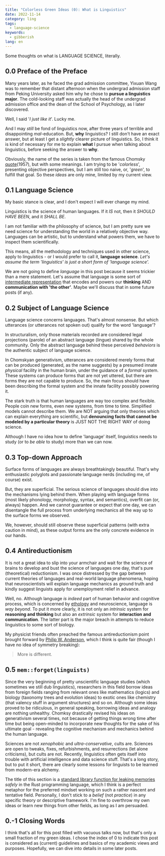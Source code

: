 ```yaml
---
title: "Colorless Green Ideas (0): What is Linguistics"
date: 2022-11-14
category: ling
tags:
  - language-science
keywords:
  - gibberish
lang: en
---
```


Some thoughts on what is LANGUAGE SCIENCE, literally.

<!-- more -->

## 0.0 Preface of the Preface

Many years later, as he faced the grad admission committee, Yixuan Wang was to remember that distant afternoon when the undergrad admission staff from Peking University asked him why he chose to **pursue a linguistics major**. The cold-looking staff was actually the head of the undergrad admission office and the dean of the School of Psychology, as I later discovered.

Well, I said '*I just like it*'. Lucky me.

And I may *still* be fond of linguistics now, after three years of terrible and disappointing *mal*-education. But, **why** linguistics? I still don't have an exact answer, but at least I get a *slightly* clearer picture of linguistics. So, I think it is kind of necessary for me to explain **what** I pursue when talking about linguistics, before seeking the answer to **why**.

Obviously, the name of the series is taken from the famous Chomsky [quote](https://en.wikipedia.org/wiki/Colorless_green_ideas_sleep_furiously)(1957), but with some meanings. I am trying to be '*colorless*', presenting objective perspectives, but I am still too naive, or, '*green*', to fulfill that goal. So these *ideas* are only mine, limited by my current view.

## 0.1 Language Science

My basic stance is clear, and I don't expect I will ever change my mind.

Linguistics is the science of human languages. If it *IS* not, then it *SHOULD HAVE BEEN*, and it *SHALL BE*.

I am not familiar with the philosophy of science, but I am pretty sure we need science for understanding the world in a relatively objective way. Languages can be artistic, but to understand what powers them, we have to inspect them scientifically. 

This means, all the methodology and techniques used in other science, apply to linguistics - or I would prefer to call it, **language science**. *Let's assume the term 'linguistics' is just a short form of 'language science'.*

We are not going to define *language* in this post because it seems trickier than a mere statement. Let's assume that language is some sort of [intermediate representation](https://en.wikipedia.org/wiki/Intermediate_representation) that encodes and powers our **thinking** AND **communication with 'the other'**. Maybe we'll discuss that in some future posts (if any).

## 0.2 Subject of Language Science

Language science concerns languages. That's almost nonsense. But which utterances (or utterances not spoken out) qualify for the word 'language'? 

In structuralism, only those materials recorded are considered legal projections (parole) of an abstract language (lingue) shared by the whole community. Only the abstract language behind these perceived *behaviors* is the authentic subject of language science.

In Chomskyan generativism, utterances are considered merely forms that can be produced (generated, as the name suggests) by a presumed innate *physical* facility in the human brain, under the guidance of a *formal* system. These systems can produce forms that are not yet uttered, but there are forms they are not capable to produce. So, the main focus should have been describing the formal system and the innate facility possibly powering it. 

The stark truth is that human languages are way too complex and flexible. People coin new forms, even new systems, from time to time. Simplified models cannot describe them. We are NOT arguing that only theories which can explain everything are scientific, but **denouncing facts that cannot be modeled by a particular theory** is JUST NOT THE RIGHT WAY of doing science. 

Although I have no idea how to define 'language' itself, linguistics needs to study (or to *be able* to study) more than we can now. 

## 0.3 Top-down Approach

Surface forms of languages are always breathtakingly beautiful. That's why enthusiastic polyglots and passionate language nerds (including me, of course) exist.

But, they are superficial. The serious science of languages should dive into the mechanisms lying behind them. When playing with language forms (most likely phonology, morphology, syntax, and semantics), overfit can (or, always) happen. And we cannot guarantee or expect that one day, we can disentangle the full process from underlying mechanics all the way up to the surface forms we observed. 

We, however, should still observe these superficial patterns (with extra caution in mind), as these output forms are the only concrete evidence in our hands.

## 0.4 Antireductionism

It is not a great idea to slip into your armchair and wait for the science of brains to develop and bust the science of languages one day, that's pure (theoretical) reductionism. I was once distressed by the gap between current theories of languages and real-world language phenomena, hoping that neuroscientists will explain language mechanics as ground truth and kindly suggest linguists apply for unemployment relief in advance. 

Well, no. Although language *is indeed* part of human behavior and cognitive process, which is concerned by [ethology](https://en.wikipedia.org/wiki/Ethology) and neuroscience, language is *way beyond*. To put it more clearly, it is not only an *intrinsic* system for **reasoning and thinking** but also an *extrinsic* system for **interaction and communication**. The latter part is the major breach in attempts to reduce linguistics to some sort of biology.

My physicist friends often preached the famous antireductionism point brought forward by [Philip W. Anderson](https://en.wikipedia.org/wiki/Philip_W._Anderson), which I think is quite fair (though I have no idea of symmetry breaking):

> More is different.

## 0.5 `mem::forget(linguists)`

Since the very beginning of pretty unscientific language studies (which sometimes we still dub linguistics), researchers in this field borrow ideas from foreign fields ranging from relevant ones like mathematics (logics) and biology (taxonomy trees and evolution ideas) to exotic ones like chemistry (that valency stuff in argument structures) and so on. Although some ideas proved to be ridiculous, in general speaking, borrowing ideas and analogy are nothing unhealthy. Chomksy drastically revised his ideas on generativism several times, not because of getting things wrong time after time but being open-minded to incorporate new thoughts for the sake of his ultimate goal - revealing the cognitive mechanism and mechanics behind the human language. 

Sciences are not *xenophobic* and *ultra-conservative*, cults are. Sciences are open to tweaks, fixes, refurbishments, and resurrections (let alone criticisms), but cults are not. Recently, linguistics often gets itself into trouble with artificial intelligence and data science stuff. That's a long story, but to put it short, there are clearly some lessons for linguists to be learned from modern-era alchemy.

The title of this section is a [standard library function for leaking memories](https://doc.rust-lang.org/std/mem/fn.forget.html) *safely* in the Rust programming language, which I think is a perfect metaphor for the preferred mindset working on such a rather nascent and tentative field. Personally, I don't stick to a *belief* (not *practice*) in any specific theory or descriptive framework. I'm fine to overthrow my own ideas or learn new things from other fields, as long as I am persuaded.

## 0.-1 Closing Words

I think that's all for this post filled with vacuous talks now, but that's only a small fraction of my green ideas. I chose the index of 0 to indicate this post is considered as (current) guidelines and basics of my academic views and purposes. Hopefully, we can dive into details in some later posts.
